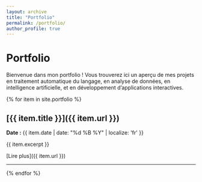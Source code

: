 ```yaml
---
layout: archive
title: "Portfolio"
permalink: /portfolio/
author_profile: true
---
```


# Portfolio

Bienvenue dans mon portfolio ! Vous trouverez ici un aperçu de mes projets en traitement automatique du langage, en analyse de données, en intelligence artificielle, et en développement d’applications interactives.

{% for item in site.portfolio %}

## [{{ item.title }}]({{ item.url }})

**Date :** {{ item.date | date: "%d %B %Y" | localize: 'fr' }}

{{ item.excerpt }}

[Lire plus]({{ item.url }})

---

{% endfor %}